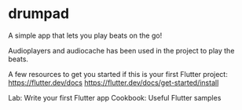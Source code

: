 # drumpad

A simple app that lets you play beats on the go!

Audioplayers and audiocache has been used in the project to play the beats.


A few resources to get you started if this is your first Flutter project:
https://flutter.dev/docs
https://flutter.dev/docs/get-started/install

Lab: Write your first Flutter app
Cookbook: Useful Flutter samples

